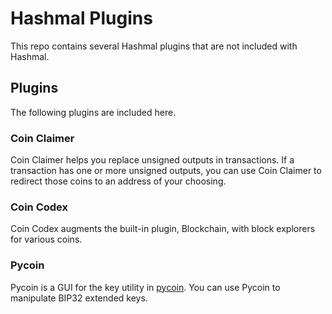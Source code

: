 # Hashmal Plugins

This repo contains several Hashmal plugins that are not included with Hashmal.

## Plugins

The following plugins are included here.

### Coin Claimer

Coin Claimer helps you replace unsigned outputs in transactions.
If a transaction has one or more unsigned outputs, you can use Coin Claimer
to redirect those coins to an address of your choosing.

### Coin Codex

Coin Codex augments the built-in plugin, Blockchain, with block explorers
for various coins.

### Pycoin

Pycoin is a GUI for the key utility in [pycoin](https://github.com/richardkiss/pycoin).
You can use Pycoin to manipulate BIP32 extended keys.
